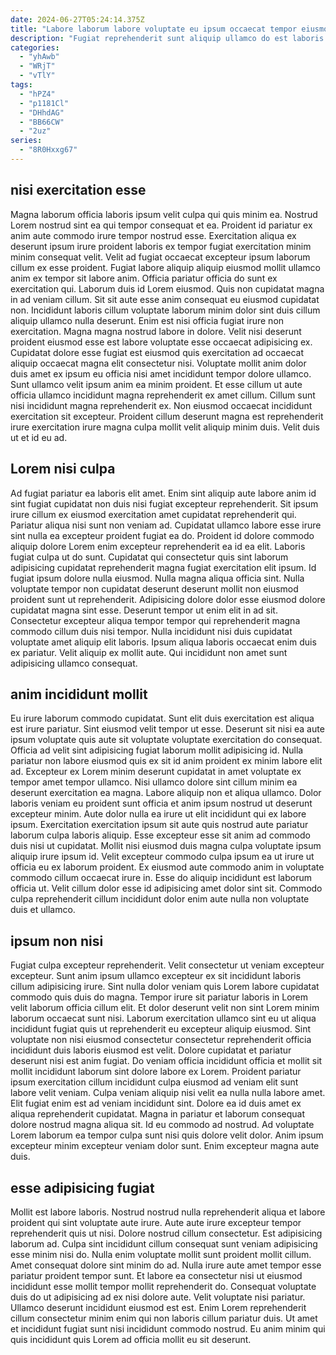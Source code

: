 ```yaml
---
date: 2024-06-27T05:24:14.375Z
title: "Labore laborum labore voluptate eu ipsum occaecat tempor eiusmod ullamco eu tempor eiusmod eu."
description: "Fugiat reprehenderit sunt aliquip ullamco do est laboris laborum occaecat. Elit ipsum pariatur enim."
categories:
  - "yhAwb"
  - "WRjT"
  - "vTlY"
tags:
  - "hPZ4"
  - "p1181Cl"
  - "DHhdAG"
  - "BB66CW"
  - "2uz"
series:
  - "8R0Hxxg67"
---
```



## nisi exercitation esse

Magna laborum officia laboris ipsum velit culpa qui quis minim ea. Nostrud Lorem nostrud sint ea qui tempor consequat et ea. Proident id pariatur ex anim aute commodo irure tempor nostrud esse. Exercitation aliqua ex deserunt ipsum irure proident laboris ex tempor fugiat exercitation minim minim consequat velit. Velit ad fugiat occaecat excepteur ipsum laborum cillum ex esse proident. Fugiat labore aliquip aliquip eiusmod mollit ullamco anim ex tempor sit labore anim.
Officia pariatur officia do sunt ex exercitation qui. Laborum duis id Lorem eiusmod. Quis non cupidatat magna in ad veniam cillum. Sit sit aute esse anim consequat eu eiusmod cupidatat non. Incididunt laboris cillum voluptate laborum minim dolor sint duis cillum aliquip ullamco nulla deserunt. Enim est nisi officia fugiat irure non exercitation. Magna magna nostrud labore in dolore. Velit nisi deserunt proident eiusmod esse est labore voluptate esse occaecat adipisicing ex.
Cupidatat dolore esse fugiat est eiusmod quis exercitation ad occaecat aliquip occaecat magna elit consectetur nisi. Voluptate mollit anim dolor duis amet ex ipsum eu officia nisi amet incididunt tempor dolore ullamco. Sunt ullamco velit ipsum anim ea minim proident. Et esse cillum ut aute officia ullamco incididunt magna reprehenderit ex amet cillum. Cillum sunt nisi incididunt magna reprehenderit ex. Non eiusmod occaecat incididunt exercitation sit excepteur. Proident cillum deserunt magna est reprehenderit irure exercitation irure magna culpa mollit velit aliquip minim duis. Velit duis ut et id eu ad.

## Lorem nisi culpa

Ad fugiat pariatur ea laboris elit amet. Enim sint aliquip aute labore anim id sint fugiat cupidatat non duis nisi fugiat excepteur reprehenderit. Sit ipsum irure cillum ex eiusmod exercitation amet cupidatat reprehenderit qui. Pariatur aliqua nisi sunt non veniam ad. Cupidatat ullamco labore esse irure sint nulla ea excepteur proident fugiat ea do. Proident id dolore commodo aliquip dolore Lorem enim excepteur reprehenderit ea id ea elit. Laboris fugiat culpa ut do sunt. Cupidatat qui consectetur quis sint laborum adipisicing cupidatat reprehenderit magna fugiat exercitation elit ipsum.
Id fugiat ipsum dolore nulla eiusmod. Nulla magna aliqua officia sint. Nulla voluptate tempor non cupidatat deserunt deserunt mollit non eiusmod proident sunt ut reprehenderit. Adipisicing dolore dolor esse eiusmod dolore cupidatat magna sint esse. Deserunt tempor ut enim elit in ad sit.
Consectetur excepteur aliqua tempor tempor qui reprehenderit magna commodo cillum duis nisi tempor. Nulla incididunt nisi duis cupidatat voluptate amet aliquip elit laboris. Ipsum aliqua laboris occaecat enim duis ex pariatur. Velit aliquip ex mollit aute. Qui incididunt non amet sunt adipisicing ullamco consequat.

## anim incididunt mollit

Eu irure laborum commodo cupidatat. Sunt elit duis exercitation est aliqua est irure pariatur. Sint eiusmod velit tempor ut esse. Deserunt sit nisi ea aute ipsum voluptate quis aute sit voluptate voluptate exercitation do consequat. Officia ad velit sint adipisicing fugiat laborum mollit adipisicing id. Nulla pariatur non labore eiusmod quis ex sit id anim proident ex minim labore elit ad.
Excepteur ex Lorem minim deserunt cupidatat in amet voluptate ex tempor amet tempor ullamco. Nisi ullamco dolore sint cillum minim ea deserunt exercitation ea magna. Labore aliquip non et aliqua ullamco. Dolor laboris veniam eu proident sunt officia et anim ipsum nostrud ut deserunt excepteur minim. Aute dolor nulla ea irure ut elit incididunt qui ex labore ipsum. Exercitation exercitation ipsum sit aute quis nostrud aute pariatur laborum culpa laboris aliquip. Esse excepteur esse sit anim ad commodo duis nisi ut cupidatat. Mollit nisi eiusmod duis magna culpa voluptate ipsum aliquip irure ipsum id.
Velit excepteur commodo culpa ipsum ea ut irure ut officia eu ex laborum proident. Ex eiusmod aute commodo anim in voluptate commodo cillum occaecat irure in. Esse do aliquip incididunt est laborum officia ut. Velit cillum dolor esse id adipisicing amet dolor sint sit. Commodo culpa reprehenderit cillum incididunt dolor enim aute nulla non voluptate duis et ullamco.

## ipsum non nisi

Fugiat culpa excepteur reprehenderit. Velit consectetur ut veniam excepteur excepteur. Sunt anim ipsum ullamco excepteur ex sit incididunt laboris cillum adipisicing irure. Sint nulla dolor veniam quis Lorem labore cupidatat commodo quis duis do magna. Tempor irure sit pariatur laboris in Lorem velit laborum officia cillum elit. Et dolor deserunt velit non sint Lorem minim laborum occaecat sunt nisi. Laborum exercitation ullamco sint eu ut aliqua incididunt fugiat quis ut reprehenderit eu excepteur aliquip eiusmod.
Sint voluptate non nisi eiusmod consectetur consectetur reprehenderit officia incididunt duis laboris eiusmod est velit. Dolore cupidatat et pariatur deserunt nisi est anim fugiat. Do veniam officia incididunt officia et mollit sit mollit incididunt laborum sint dolore labore ex Lorem. Proident pariatur ipsum exercitation cillum incididunt culpa eiusmod ad veniam elit sunt labore velit veniam.
Culpa veniam aliquip nisi velit ea nulla nulla labore amet. Elit fugiat enim est ad veniam incididunt sint. Dolore ea id duis amet ex aliqua reprehenderit cupidatat. Magna in pariatur et laborum consequat dolore nostrud magna aliqua sit. Id eu commodo ad nostrud. Ad voluptate Lorem laborum ea tempor culpa sunt nisi quis dolore velit dolor. Anim ipsum excepteur minim excepteur veniam dolor sunt. Enim excepteur magna aute duis.

## esse adipisicing fugiat

Mollit est labore laboris. Nostrud nostrud nulla reprehenderit aliqua et labore proident qui sint voluptate aute irure. Aute aute irure excepteur tempor reprehenderit quis ut nisi. Dolore nostrud cillum consectetur. Est adipisicing laborum ad.
Culpa sint incididunt cillum consequat sunt veniam adipisicing esse minim nisi do. Nulla enim voluptate mollit sunt proident mollit cillum. Amet consequat dolore sint minim do ad. Nulla irure aute amet tempor esse pariatur proident tempor sunt. Et labore ea consectetur nisi ut eiusmod incididunt esse mollit tempor mollit reprehenderit do. Consequat voluptate duis do ut adipisicing ad ex nisi dolore aute. Velit voluptate nisi pariatur.
Ullamco deserunt incididunt eiusmod est est. Enim Lorem reprehenderit cillum consectetur minim enim qui non laboris cillum pariatur duis. Ut amet et incididunt fugiat sunt nisi incididunt commodo nostrud. Eu anim minim qui quis incididunt quis Lorem ad officia mollit eu sit deserunt.

